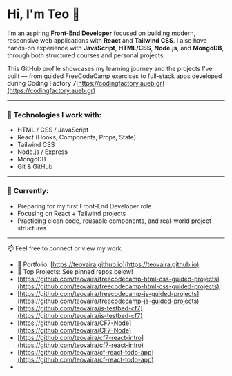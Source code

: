 # Hi, I'm Teo 👋

I'm an aspiring **Front-End Developer** focused on building modern, responsive web applications with **React** and **Tailwind CSS**. I also have hands-on experience with **JavaScript**, **HTML/CSS**, **Node.js**, and **MongoDB**, through both structured courses and personal projects.

This GitHub profile showcases my learning journey and the projects I've built — from guided FreeCodeCamp exercises to full-stack apps developed during Coding Factory 7[https://codingfactory.aueb.gr](https://codingfactory.aueb.gr)

---

### 🚀 Technologies I work with:
- HTML / CSS / JavaScript
- React (Hooks, Components, Props, State)
- Tailwind CSS
- Node.js / Express
- MongoDB
- Git & GitHub

---

### 🎯 Currently:
- Preparing for my first Front-End Developer role
- Focusing on React + Tailwind projects
- Practicing clean code, reusable components, and real-world project structures

---

📫 Feel free to connect or view my work:
- 💼 Portfolio: [https://teovaira.github.io](https://teovaira.github.io)
- 🧠 Top Projects: See pinned repos below!
- [https://github.com/teovaira/freecodecamp-html-css-guided-projects](https://github.com/teovaira/freecodecamp-html-css-guided-projects)
- [https://github.com/teovaira/freecodecamp-js-guided-projects](https://github.com/teovaira/freecodecamp-js-guided-projects)
- [https://github.com/teovaira/js-testbed-cf7](https://github.com/teovaira/js-testbed-cf7)
- [https://github.com/teovaira/CF7-Node](https://github.com/teovaira/CF7-Node)
- [https://github.com/teovaira/cf7-react-intro](https://github.com/teovaira/cf7-react-intro)
- [https://github.com/teovaira/cf-react-todo-app](https://github.com/teovaira/cf-react-todo-app)
- 
